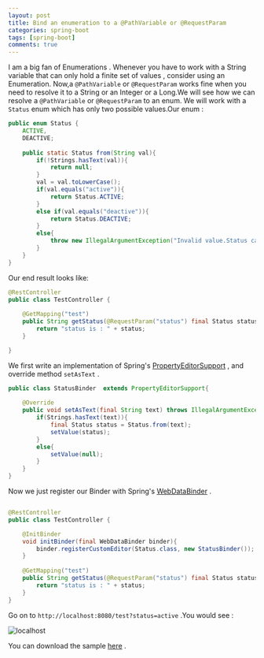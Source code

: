 ```yaml
---
layout: post
title: Bind an enumeration to a @PathVariable or @RequestParam
categories: spring-boot
tags: [spring-boot]
comments: true
---
```


I am a big fan of Enumerations . Whenever you have to work with a String variable that can only hold a finite set of values , consider using an Enumeration.
Now,a `@PathVariable` or `@RequestParam` works fine when you need to resolve it to a String or an Integer or a Long.We will see how we can resolve a `@PathVariable` or `@RequestParam` to an enum.
We will work with a `Status` enum which has only two possible values.Our enum :

```java
public enum Status {
	ACTIVE,
	DEACTIVE;
	
	public static Status from(String val){
		if(!Strings.hasText(val)){
			return null;
		}
		val = val.toLowerCase();
		if(val.equals("active")){
			return Status.ACTIVE;
		}
		else if(val.equals("deactive")){
			return Status.DEACTIVE;
		}
		else{
			throw new IllegalArgumentException("Invalid value.Status can only be 'active' or 'deactive'");
		}
	}
}
```


Our end result looks like:

```java
@RestController
public class TestController {
	
	@GetMapping("test")
	public String getStatus(@RequestParam("status") final Status status){
		return "status is : " + status;
	}

}
```


We first write an implementation of  Spring's [PropertyEditorSupport](http://docs.oracle.com/javase/8/docs/api/java/beans/PropertyEditorSupport.html?is-external=true#setAsText-java.lang.String-) , and override method `setAsText` .

```java
public class StatusBinder  extends PropertyEditorSupport{
	
	@Override
    public void setAsText(final String text) throws IllegalArgumentException {
		if(Strings.hasText(text)){
			final Status status = Status.from(text);
			setValue(status);
		}
		else{
			setValue(null);
		}
    }
}
```


Now we just register our Binder with Spring's [WebDataBinder](http://docs.spring.io/spring/docs/current/javadoc-api/org/springframework/web/bind/WebDataBinder.html) . 

```java

@RestController
public class TestController {

	@InitBinder
	void initBinder(final WebDataBinder binder){
		binder.registerCustomEditor(Status.class, new StatusBinder());
	}
	
	@GetMapping("test")
	public String getStatus(@RequestParam("status") final Status status){
		return "status is : " + status;
	}
}
```

Go on to `http://localhost:8080/test?status=active` .You would see :

![localhost](https://cloud.githubusercontent.com/assets/7692552/19141923/144a8cbc-8bb7-11e6-8c74-cb61547cdf94.png "localhost")

You can download the sample [here](https://gitlab.com/ankushs92/spring-boot-sample-enums-binder) .
